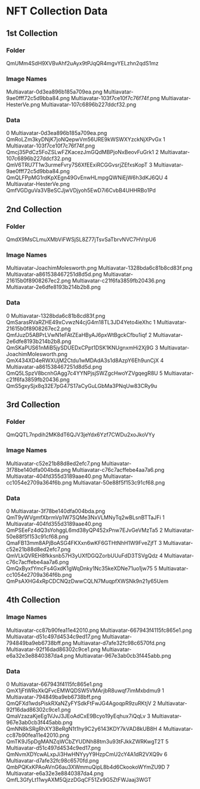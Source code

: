 # NFT Collection Data

## 1st Collection

### Folder

QmUMm4SdH9XVBvAhf2uAyx9tPJqQR4mgvYELzhn2qdS1mz

### Image Names

Multiavatar-0d3ea896b185a709ea.png Multiavatar-9ae0fff72c5d9bba84.png Multiavatar-103f7ce10f7c76f74f.png Multiavatar-HesterVe.png Multiavatar-107c6896b227ddcf32.png

### Data

0
Multiavatar-0d3ea896b185a709ea.png
QmRoLZm3kyDNjK7joNQepwVm56URE9kWSWXYzckNjXPvGx
1
Multiavatar-103f7ce10f7c76f74f.png
Qmcj35PdCz5FoZSLwFZKacezJmGQdMBPjoNxBeovFuGrk1
2
Multiavatar-107c6896b227ddcf32.png
QmV6TRU7T1w3urmeFvry7S6XfEExiRCGGvsrjZEfxsKopT
3
Multiavatar-9ae0fff72c5d9bba84.png
QmQLFPpMG1rdKpXEgn49GvEnwHLmpgQWNiEjW6h3dKJ6QU
4
Multiavatar-HesterVe.png
QmfVGDguVa3VBeSCJjwVDjyoh5EwD7i6CvbB4UHHRBo1Pd

## 2nd Collection

### Folder

QmdX9MsCLmuXMbViFWSjSL8Z77jTsvSaTbrvNVC7HVrpU6

### Image Names

Multiavatar-JoachimMolesworth.png Multiavatar-1328bda6c81b8cd83f.png Multiavatar-a861538467251d8d5d.png Multiavatar-21615b0f8908267ec2.png Multiavatar-c21f6fa3859fb20436.png Multiavatar-2e6dfe8193b214b2b8.png

### Data

0
Multiavatar-1328bda6c81b8cd83f.png
QmSarasRVaRZHE49xCvwzN4cjG4m18TL3JD4Yeto4ieXhc
1
Multiavatar-21615b0f8908267ec2.png
QmfJuzD5ABPrLVwN1eFAtZEaHByAJ6pxWtBgckCfbu1iqf
2
Multiavatar-2e6dfe8193b214b2b8.png
QmSKaPUS61nMiB5jySDUEDxCPpt1DSK1KNUgnxmHi2Xj9G
3
Multiavatar-JoachimMolesworth.png
QmX434XD4eRWXUjM2Ctdu1wMDAdA3s1d8AzpY6Eh9unCjX
4
Multiavatar-a861538467251d8d5d.png
QmQ5LSpzV8bcnhGAgg7c4YYNPjsjSWZgcHwoYZVgqegR8U
5
Multiavatar-c21f6fa3859fb20436.png
QmS5gxySjx8q32E7pG47S17aCyGuLGbMa3PNqUw83CRy9u

## 3rd Collection

### Folder

QmQQTL7npdih2MK8dT6QJV3jeYdx6Yzf7CWDu2xoJkoVYy

### Image Names

Multiavatar-c52e21b88d8ed2efc7.png Multiavatar-3f78be140dfa004bda.png Multiavatar-c76c7acffebe4aa7a6.png Multiavatar-404fd355d3189aae40.png Multiavatar-cc1054e2709a364f6b.png Multiavatar-50e88f5f153c91cf68.png

### Data

0
Multiavatar-3f78be140dfa004bda.png
QmT9yWVgmfXbrmVp1W7SQMe3NxVLMNyTq2wBLsnBTTaJFi
1
Multiavatar-404fd355d3189aae40.png
QmPSEeFz4dQ3sYohggL6md38yQP452xPnw7EJvGeVMzTa5
2
Multiavatar-50e88f5f153c91cf68.png
QmaFB13mm8APjBoASG4FKXxn6wKF6GTHtNhH1W9FveZjfT
3
Multiavatar-c52e21b88d8ed2efc7.png
QmVLkQVREH8fkksnb57H3yUXfDGQZorbUUuFdD3TSVgQdz
4
Multiavatar-c76c7acffebe4aa7a6.png
QmQxByxfYmcFs4GxdK1gWqDnky1Nc35keXDNe71uo1jw75
5
Multiavatar-cc1054e2709a364f6b.png
QmPsAXHG4xRpCDCNQzDwwCQLN7MuqpfXWSNk9n21y65Uem

## 4th Collection

### Image Names

Multiavatar-cc87b90fea11e42010.png Multiavatar-667943f4115fc865e1.png Multiavatar-d51c497d4534c9ed17.png Multiavatar-794849ba9eb6738bff.png Multiavatar-d7afe32fc98c6570fd.png Multiavatar-92f16dad86302c9ce1.png Multiavatar-e6a32e3e8840387da4.png Multiavatar-967e3ab0cb3f445abb.png

### Data

0
Multiavatar-667943f4115fc865e1.png
QmX1jFtWRsXkQFvcEMWQDSW5VMArjbR8uwqf7imMxbdmu9
1
Multiavatar-794849ba9eb6738bff.png
QmQFXd1wdsPiskRXaNZyFYSdkFtFwJG4AgoqpR9zuRKtjV
2
Multiavatar-92f16dad86302c9ce1.png
QmaVzazaKjeEg1VJvJ3JEoAdCxE9Bcyo19yEqhux7iQqLv
3
Multiavatar-967e3ab0cb3f445abb.png
QmNN8kSRgRhXY3BeRgN1t1hy9C2y6143KDY7kVAD8kUB8H
4
Multiavatar-cc87b90fea11e42010.png
QmTK9J5pDgMANZqWCbZYUDNh88tm3u93tFJkkZWRKwgT2T
5
Multiavatar-d51c497d4534c9ed17.png
QmNvmXDYcwALxpJi3HwHNYyyY9HzpCmU2cY4A1dR2VXQ9v
6
Multiavatar-d7afe32fc98c6570fd.png
QmbPQKxKPAoAVnG6au3XWmmuQipL8b4d6CkookoWYmZU9D
7
Multiavatar-e6a32e3e8840387da4.png
QmfL3GfyLt11wyAXM5QjzzDGqCF51Zx9G5ZtFWJaaj3WGT
